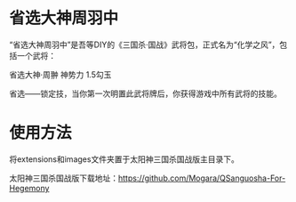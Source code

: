 # 省选大神周羽中
“省选大神周羽中”是吾等DIY的《三国杀·国战》武将包，正式名为“化学之风”，包括一个武将：

省选大神·周翀 神势力 1.5勾玉

省选——锁定技，当你第一次明置此武将牌后，你获得游戏中所有武将的技能。

# 使用方法
将extensions和images文件夹置于太阳神三国杀国战版主目录下。

太阳神三国杀国战版下载地址：https://github.com/Mogara/QSanguosha-For-Hegemony

